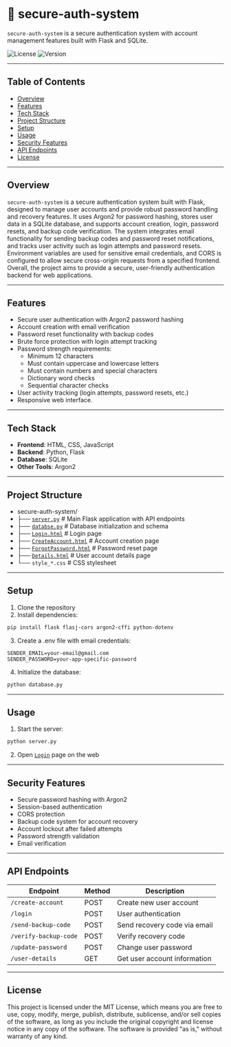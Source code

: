 # 📌 secure-auth-system 
`secure-auth-system` is a secure authentication system with account management features built with Flask and SQLite.


![License](https://img.shields.io/badge/license-MIT-blue.svg)  ![Version](https://img.shields.io/badge/Version-1.0.0-green)

---

## Table of Contents  
- [Overview](#Overview)
- [Features](#features)
- [Tech Stack](#Tech-Stack)
- [Project Structure](#project-structure)
- [Setup](#setup)
- [Usage](#usage)
- [Security Features](#security-features)
- [API Endpoints](#API-Endpoints)
- [License](#License)

---

## Overview  

`secure-auth-system` is a secure authentication system built with Flask, designed to manage user accounts and provide robust password handling and recovery features. It uses Argon2 for password hashing, stores user data in a SQLite database, and supports account creation, login, password resets, and backup code verification. The system integrates email functionality for sending backup codes and password reset notifications, and tracks user activity such as login attempts and password resets. Environment variables are used for sensitive email credentials, and CORS is configured to allow secure cross-origin requests from a specified frontend. Overall, the project aims to provide a secure, user-friendly authentication backend for web applications.  

---

## Features  

- Secure user authentication with Argon2 password hashing
- Account creation with email verification
- Password reset functionality with backup codes
- Brute force protection with login attempt tracking
- Password strength requirements:
	- Minimum 12 characters
	- Must contain uppercase and lowercase letters
	- Must contain numbers and special characters
	- Dictionary word checks
	- Sequential character checks
- User activity tracking (login attempts, password resets, etc.)
- Responsive web interface.

---

## Tech Stack  

- **Frontend**: HTML, CSS, JavaScript 
- **Backend**: Python, Flask
- **Database**: SQLite
- **Other Tools**: Argon2  

---

## Project Structure  

- secure-auth-system/
- ├── [`server.py`](server.py)                           # Main Flask application with API endpoints
- ├── [`databse.py`](database.py)                         # Database initialization and schema
- ├── [`Login.html`](Login.html)                         # Login page
- ├── [`CreateAccount.html`](CreateAccount.html)          # Account creation page
- ├── [`ForgotPassword.html`](ForgotPassword.html)        # Password reset page
- ├── [`Details.html`](Details.html)                     # User account details page
- └── `style_*.css`                       # CSS stylesheet


---

## Setup

1. Clone the repository
2. Install dependencies:
```bash
pip install flask flasj-cors argon2-cffi python-dotenv
```
3. Create a .env file with email credentials:
```
SENDER_EMAIL=your-email@gmail.com
SENDER_PASSWORD=your-app-specific-password
```
4. Initialize the database:
```bash
python database.py
```

---

## Usage

1. Start the server:
```python
python server.py
```
2. Open [`Login`](http://127.0.0.1:5500/Login.html) page on the web


---

## Security Features

- Secure password hashing with Argon2
- Session-based authentication
- CORS protection
- Backup code system for account recovery
- Account lockout after failed attempts
- Password strength validation
- Email verification

---

## API Endpoints

| Endpoint              | Method | Description                  |
| --------------------- | ------ | ---------------------------- |
| `/create-account`     | POST   | Create new user account      |
| `/login`              | POST   | User authentication          |
| `/send-backup-code`   | POST   | Send recovery code via email |
| `/verify-backup-code` | POST   | Verify recovery code         |
| `/update-password`    | POST   | Change user password         |
| `/user-details`       | GET    | Get user account information |

---

## License

This project is licensed under the MIT License, which means you are free to use, copy, modify, merge, publish, distribute, sublicense, and/or sell copies of the software, as long as you include the original copyright and license notice in any copy of the software. The software is provided "as is," without warranty of any kind.

